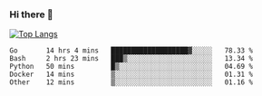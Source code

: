### Hi there 👋

<!--
**3Xpl0it3r/3Xpl0it3r** is a ✨ _special_ ✨ repository because its `README.md` (this file) appears on your GitHub profile.

Here are some ideas to get you started:

- 🔭 I’m currently working on ...
- 🌱 I’m currently learning ...
- 👯 I’m looking to collaborate on ...
- 🤔 I’m looking for help with ...
- 💬 Ask me about ...
- 📫 How to reach me: ...
- 😄 Pronouns: ...
- ⚡ Fun fact: ...
-->


[![Top Langs](https://github-readme-stats.vercel.app/api/top-langs/?username=3Xpl0it3r&layout=compact)](https://github.com/3Xpl0it3r/3Xpl0it3r)

<!--START_SECTION:waka-->
```text
Go       14 hrs 4 mins   ███████████████████▓░░░░░   78.33 % 
Bash     2 hrs 23 mins   ███▒░░░░░░░░░░░░░░░░░░░░░   13.34 % 
Python   50 mins         █▒░░░░░░░░░░░░░░░░░░░░░░░   04.69 % 
Docker   14 mins         ▒░░░░░░░░░░░░░░░░░░░░░░░░   01.31 % 
Other    12 mins         ▒░░░░░░░░░░░░░░░░░░░░░░░░   01.16 % 
```
<!--END_SECTION:waka-->

